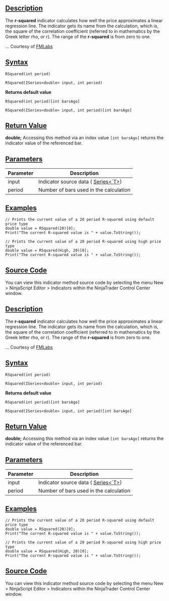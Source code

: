 ## [Description](https://developer.ninjatrader.com/docs/desktop/r_squared\#description)

The **r-squared** indicator calculates how well the price approximates a linear regression line. The indicator gets its name from the calculation, which is, the square of the correlation coefficient (referred to in mathematics by the Greek letter rho, or r). The range of the **r-squared** is from zero to one.

... Courtesy of [FMLabs](http://www.fmlabs.com/reference/default.htm?url=rsquared.htm)

## [Syntax](https://developer.ninjatrader.com/docs/desktop/r_squared\#syntax)

`RSquared(int period)`

`RSquared(ISeries<double> input, int period)`

**Returns default value**

`RSquared(int period)[int barsAgo]`

`RSquared(ISeries<double> input, int period)[int barsAgo]`

## [Return Value](https://developer.ninjatrader.com/docs/desktop/r_squared\#return-value)

**double;** Accessing this method via an index value `[int barsAgo]` returns the indicator value of the referenced bar.

## [Parameters](https://developer.ninjatrader.com/docs/desktop/r_squared\#parameters)

| Parameter | Description |
| --- | --- |
| input | Indicator source data ( [Series<\`T>](https://developer.ninjatrader.com/docs/desktop/seriest)) |
| period | Number of bars used in the calculation |

## [Examples](https://developer.ninjatrader.com/docs/desktop/r_squared\#examples)

```jsx-150469391 csharp
// Prints the current value of a 20 period R-squared using default price type
double value = RSquared(20)[0];
Print("The current R-squared value is " + value.ToString());

// Prints the current value of a 20 period R-squared using high price type
double value = RSquared(High, 20)[0];
Print("The current R-squared value is " + value.ToString());

```

## [Source Code](https://developer.ninjatrader.com/docs/desktop/r_squared\#source-code)

You can view this indicator method source code by selecting the menu New > NinjaScript Editor > Indicators within the NinjaTrader Control Center window.

## [Description](https://developer.ninjatrader.com/docs/desktop/r_squared\#description)

The **r-squared** indicator calculates how well the price approximates a linear regression line. The indicator gets its name from the calculation, which is, the square of the correlation coefficient (referred to in mathematics by the Greek letter rho, or r). The range of the **r-squared** is from zero to one.

... Courtesy of [FMLabs](http://www.fmlabs.com/reference/default.htm?url=rsquared.htm)

## [Syntax](https://developer.ninjatrader.com/docs/desktop/r_squared\#syntax)

`RSquared(int period)`

`RSquared(ISeries<double> input, int period)`

**Returns default value**

`RSquared(int period)[int barsAgo]`

`RSquared(ISeries<double> input, int period)[int barsAgo]`

## [Return Value](https://developer.ninjatrader.com/docs/desktop/r_squared\#return-value)

**double;** Accessing this method via an index value `[int barsAgo]` returns the indicator value of the referenced bar.

## [Parameters](https://developer.ninjatrader.com/docs/desktop/r_squared\#parameters)

| Parameter | Description |
| --- | --- |
| input | Indicator source data ( [Series<\`T>](https://developer.ninjatrader.com/docs/desktop/seriest)) |
| period | Number of bars used in the calculation |

## [Examples](https://developer.ninjatrader.com/docs/desktop/r_squared\#examples)

```jsx-150469391 csharp
// Prints the current value of a 20 period R-squared using default price type
double value = RSquared(20)[0];
Print("The current R-squared value is " + value.ToString());

// Prints the current value of a 20 period R-squared using high price type
double value = RSquared(High, 20)[0];
Print("The current R-squared value is " + value.ToString());

```

## [Source Code](https://developer.ninjatrader.com/docs/desktop/r_squared\#source-code)

You can view this indicator method source code by selecting the menu New > NinjaScript Editor > Indicators within the NinjaTrader Control Center window.